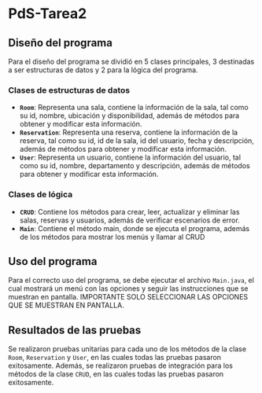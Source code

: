 # PdS-Tarea2

## Diseño del programa

Para el diseño del programa se dividió en 5 clases principales, 3 destinadas a ser estructuras de datos y 2 para la 
lógica del programa.

### Clases de estructuras de datos
- **`Room`**: Representa una sala, contiene la información de la sala, tal como su id, nombre, ubicación y 
disponibilidad, además de métodos para obtener y modificar esta información.
- **`Reservation`**: Representa una reserva, contiene la información de la reserva, tal como su id, id de la sala, id 
del usuario, fecha y descripción, además de métodos para obtener y modificar esta información.
- **`User`**: Representa un usuario, contiene la información del usuario, tal como su id, nombre, departamento y 
descripción, además de métodos para obtener y modificar esta información.

### Clases de lógica
- **`CRUD`**: Contiene los métodos para crear, leer, actualizar y eliminar las salas, reservas y usuarios, además de 
verificar escenarios de error.
- **`Main`**: Contiene el método main, donde se ejecuta el programa, además de los métodos para mostrar los menús y 
llamar al CRUD

## Uso del programa
Para el correcto uso del programa, se debe ejecutar el archivo `Main.java`, el cual mostrará un menú con las opciones y
seguir las instrucciones que se muestran en pantalla. IMPORTANTE SOLO SELECCIONAR LAS OPCIONES QUE SE MUESTRAN EN 
PANTALLA.

## Resultados de las pruebas
Se realizaron pruebas unitarias para cada uno de los métodos de la clase `Room`, `Reservation` y `User`, en las cuales 
todas las pruebas pasaron exitosamente. Además, se realizaron pruebas de integración para los métodos de la clase `CRUD`,
en las cuales todas las pruebas pasaron exitosamente.